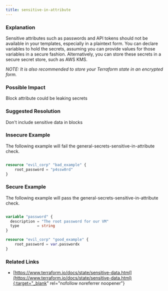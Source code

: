 ```yaml
---
title: sensitive-in-attribute
---
```


### Explanation


Sensitive attributes such as passwords and API tokens should not be available in your templates, especially in a plaintext form. You can declare variables to hold the secrets, assuming you can provide values for those variables in a secure fashion. Alternatively, you can store these secrets in a secure secret store, such as AWS KMS.

*NOTE: It is also recommended to store your Terraform state in an encrypted form.*


### Possible Impact
Block attribute could be leaking secrets

### Suggested Resolution
Don't include sensitive data in blocks


### Insecure Example

The following example will fail the general-secrets-sensitive-in-attribute check.

```terraform

resource "evil_corp" "bad_example" {
	root_password = "p4ssw0rd"
}

```



### Secure Example

The following example will pass the general-secrets-sensitive-in-attribute check.

```terraform

variable "password" {
  description = "The root password for our VM"
  type        = string
}

resource "evil_corp" "good_example" {
	root_password = var.passwordx
}

```




### Related Links


- [https://www.terraform.io/docs/state/sensitive-data.html](https://www.terraform.io/docs/state/sensitive-data.html){:target="_blank" rel="nofollow noreferrer noopener"}


